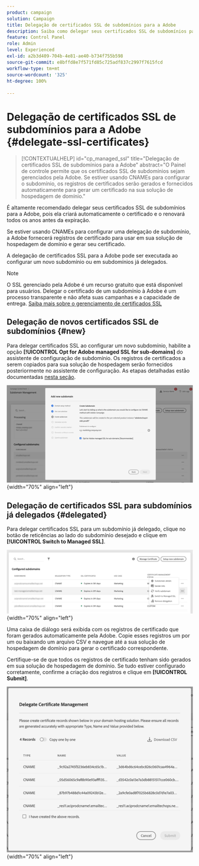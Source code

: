 ```yaml
---
product: campaign
solution: Campaign
title: Delegação de certificados SSL de subdomínios para a Adobe
description: Saiba como delegar seus certificados SSL de subdomínios para a Adobe
feature: Control Panel
role: Admin
level: Experienced
exl-id: a2b3d409-704b-4e81-ae40-b734f755b598
source-git-commit: e8bffd8e7f571fd85c725adf837c2997f7615fcd
workflow-type: tm+mt
source-wordcount: '325'
ht-degree: 100%

---
```


# Delegação de certificados SSL de subdomínios para a Adobe {#delegate-ssl-certificates}

>[!CONTEXTUALHELP]
>id="cp_managed_ssl"
>title="Delegação de certificados SSL de subdomínios para a Adobe"
>abstract="O Painel de controle permite que os certificados SSL de subdomínios sejam gerenciados pela Adobe. Se estiver usando CNAMEs para configurar o subdomínio, os registros de certificados serão gerados e fornecidos automaticamente para gerar um certificado na sua solução de hospedagem de domínio."

É altamente recomendado delegar seus certificados SSL de subdomínios para a Adobe, pois ela criará automaticamente o certificado e o renovará todos os anos antes da expiração.

Se estiver usando CNAMEs para configurar uma delegação de subdomínio, a Adobe fornecerá registros de certificado para usar em sua solução de hospedagem de domínio e gerar seu certificado.

A delegação de certificados SSL para a Adobe pode ser executada ao configurar um novo subdomínio ou em subdomínios já delegados.

>[!NOTE]
>
>O SSL gerenciado pela Adobe é um recurso gratuito que está disponível para usuários. Delegar o certificado de um subdomínio à Adobe é um processo transparente e não afeta suas campanhas e a capacidade de entrega. [Saiba mais sobre o gerenciamento de certificados SSL](monitoring-ssl-certificates.md#management)


## Delegação de novos certificados SSL de subdomínios {#new}

Para delegar certificados SSL ao configurar um novo subdomínio, habilite a opção **[!UICONTROL Opt for Adobe managed SSL for sub-domains]** do assistente de configuração de subdomínio. Os registros de certificados a serem copiados para sua solução de hospedagem serão fornecidos posteriormente no assistente de configuração. As etapas detalhadas estão documentadas [nesta seção](setting-up-new-subdomain.md).

![](assets/cname-adobe-managed.png){width="70%" align="left"}

## Delegação de certificados SSL para subdomínios já delegados {#delegated}

Para delegar certificados SSL para um subdomínio já delegado, clique no botão de reticências ao lado do subdomínio desejado e clique em **[!UICONTROL Switch to Managed SSL]**.

![](assets/delegate-ssl-list.png){width="70%" align="left"}

Uma caixa de diálogo será exibida com os registros de certificado que foram gerados automaticamente pela Adobe. Copie esses registros um por um ou baixando um arquivo CSV e navegue até a sua solução de hospedagem de domínio para gerar o certificado correspondente.

Certifique-se de que todos os registros de certificado tenham sido gerados em sua solução de hospedagem de domínio. Se tudo estiver configurado corretamente, confirme a criação dos registros e clique em **[!UICONTROL Submit]**.

![](assets/delegate-ssl.png){width="70%" align="left"}
